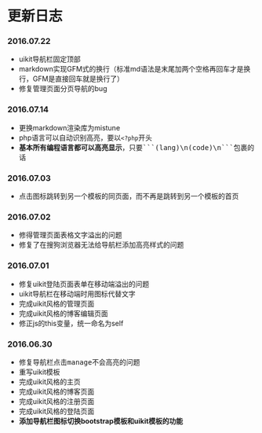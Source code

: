 # 更新日志
### 2016.07.22
- uikit导航栏固定顶部
- markdown实现GFM式的换行（标准md语法是末尾加两个空格再回车才是换行，GFM是直接回车就是换行了）
- 修复管理页面分页导航的bug

### 2016.07.14
- 更换markdown渲染库为mistune
- php语言可以自动识别高亮，要以`<?php`开头
- **基本所有编程语言都可以高亮显示**，只要<kbd>\`\`\`(lang)\n(code)\n\`\`\`</kbd>包裹的话

### 2016.07.03
- 点击图标跳转到另一个模板的同页面，而不再是跳转到另一个模板的首页

### 2016.07.02
- 修得管理页面表格文字溢出的问题
- 修复了在搜狗浏览器无法给导航栏添加高亮样式的问题

### 2016.07.01
- 修复uikit登陆页面表单在移动端溢出的问题
- uikit导航栏在移动端时用图标代替文字
- 完成uikit风格的管理页面
- 完成uikit风格的博客编辑页面
- 修正js的this变量，统一命名为self

### 2016.06.30
- 修复导航栏点击<kbd>manage</kbd>不会高亮的问题
- 重写uikit模板
- 完成uikit风格的主页
- 完成uikit风格的博客页面
- 完成uikit风格的注册页面
- 完成uikit风格的登陆页面
- **添加导航栏图标切换bootstrap模板和uikit模板的功能**
